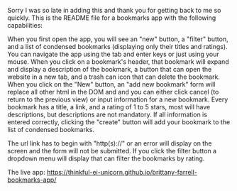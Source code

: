 Sorry I was so late in adding this and thank you for getting back to me so quickly. This is the README file for a bookmarks app with the following capabilities:

When you first open the app, you will see an "new" button, a "filter" button, and a list of condensed bookmarks (displaying only their titles and ratings). You can navigate the app using the tab and enter keys or just using your mouse. When you click on a bookmark's header, that bookmark will expand and display a description of the bookmark, a button that can open the website in a new tab, and a trash can icon that can delete the bookmark. When you click on the "New" button, an "add new bookmark" form will replace all other html in the DOM and and you can either click cancel (to return to the previous view) or input information for a new bookmark. Every bookmark has a title, a link, and a rating of 1 to 5 stars, most will have descriptions, but descriptions are not mandatory. If all information is entered correctly, clicking the "create" button will add your bookmark to the list of condensed bookmarks.

The url link has to begin with "http(s)://" or an error will display on the screen and the form will not be submitted. If you click the filter button a dropdown menu will display that can filter the bookmarks by rating.

The live app: https://thinkful-ei-unicorn.github.io/brittany-farrell-bookmarks-app/